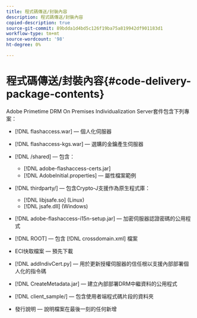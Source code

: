 ```yaml
---
title: 程式碼傳送/封裝內容
description: 程式碼傳送/封裝內容
copied-description: true
source-git-commit: 89bdda1d4bd5c126f19ba75a819942df901183d1
workflow-type: tm+mt
source-wordcount: '98'
ht-degree: 0%

---
```



# 程式碼傳送/封裝內容{#code-delivery-package-contents}

Adobe Primetime DRM On Premises Individualization Server套件包含下列專案：

* [!DNL flashaccess.war]  — 個人化伺服器
* [!DNL flashaccess-kgs.war]  — 選購的金鑰產生伺服器
* [!DNL /shared]  — 包含：

   * [!DNL adobe-flashaccess-certs.jar]
   * [!DNL AdobeInitial.properties]  — 屬性檔案範例

* [!DNL thirdparty/]  — 包含Crypto-J支援作為原生程式庫：

   * [!DNL libjsafe.so] (Linux)
   * [!DNL jsafe.dll] (Windows)

* [!DNL adobe-flashaccess-i15n-setup.jar]  — 加密伺服器認證密碼的公用程式
* [!DNL ROOT]  — 包含 [!DNL crossdomain.xml] 檔案

* ECI快取檔案 — 預先下載
* [!DNL addIndivCert.py]  — 用於更新授權伺服器的信任根以支援內部部署個人化的指令碼
* [!DNL CreateMetadata.jar]  — 建立內部部署DRM中繼資料的公用程式
* [!DNL client_sample/]  — 包含使用者端程式碼片段的資料夾
* 發行說明 — 說明檔案在最後一刻的任何新增

